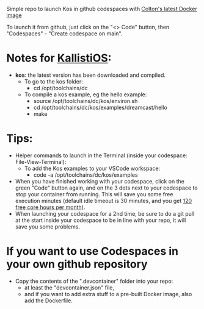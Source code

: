 Simple repo to launch Kos in github codespaces with [Colton's latest Docker image](https://github.com/orgs/kos-builds/packages?repo_name=KallistiOS)

To launch it from github, just click on the "<> Code" button, then "Codespaces" - "Create codespace on main".

# Notes for [KallistiOS](https://github.com/KallistiOS/KallistiOS):
  * __kos__: the latest version has been downloaded and compiled.
    * To go to the kos folder:
      * cd /opt/toolchains/dc
    * To compile a kos example, eg the hello example:
      * source /opt/toolchains/dc/kos/environ.sh
      * cd /opt/toolchains/dc/kos/examples/dreamcast/hello
      * make

# Tips:
  * Helper commands to launch in the Terminal (inside your codespace: File-View-Terminal):
    * To add the Kos examples to your VSCode workspace:
      * code -a /opt/toolchains/dc/kos/examples
  * When you have finished working with your codespace, click on the green "Code" button again, and on the 3 dots next to your codespace to stop your container from running. This will save you some free execution minutes (default idle timeout is 30 minutes, and you get [120 free core hours per month](https://docs.github.com/en/billing/managing-billing-for-github-codespaces/about-billing-for-github-codespaces#monthly-included-storage-and-core-hours-for-personal-accounts)).
  * When launching your codespace for a 2nd time, be sure to do a git pull at the start inside your codespace to be in line with your repo, it will save you some problems.
  
# If you want to use Codespaces in your own github repository
* Copy the contents of the ".devcontainer" folder into your repo:
  * at least the "devcontainer.json" file,
  * and if you want to add extra stuff to a pre-built Docker image, also add the Dockerfile.
